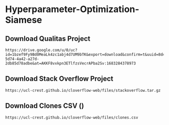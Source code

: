 # Hyperparameter-Optimization-Siamese

## Download Qualitas Project
```Chaiyon Email
https://drive.google.com/u/0/uc?id=1bzef9Fy9Bd0MeaLk4zc1abj4d7UM9bTK&export=download&confirm=t&uuid=8d4592dd-5d74-4a42-a27d-2db85d78adbe&at=AKKF8vxkpn3ETlfzsVecrAPba2Sv:1683284378973
```

## Download Stack Overflow Project
``` Toxic Code Data Sources (https://ucl-crest.github.io/cloverflow-web/downloads.html)
https://ucl-crest.github.io/cloverflow-web/files/stackoverflow.tar.gz
```

## Download Clones CSV ()
``` Toxic Code Data Sources (https://ucl-crest.github.io/cloverflow-web/downloads.html)
https://ucl-crest.github.io/cloverflow-web/files/clones.csv
```
